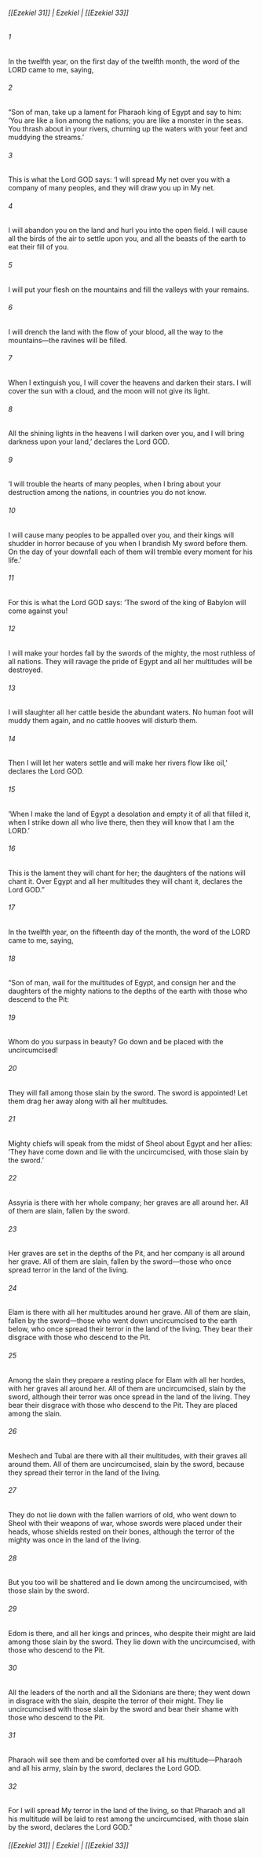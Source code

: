 ###### [[Ezekiel 31]] | Ezekiel | [[Ezekiel 33]]

###### 1
In the twelfth year, on the first day of the twelfth month, the word of the LORD came to me, saying,
###### 2
“Son of man, take up a lament for Pharaoh king of Egypt and say to him: ‘You are like a lion among the nations; you are like a monster in the seas. You thrash about in your rivers, churning up the waters with your feet and muddying the streams.’
###### 3
This is what the Lord GOD says: ‘I will spread My net over you with a company of many peoples, and they will draw you up in My net.
###### 4
I will abandon you on the land and hurl you into the open field. I will cause all the birds of the air to settle upon you, and all the beasts of the earth to eat their fill of you.
###### 5
I will put your flesh on the mountains and fill the valleys with your remains.
###### 6
I will drench the land with the flow of your blood, all the way to the mountains—the ravines will be filled.
###### 7
When I extinguish you, I will cover the heavens and darken their stars. I will cover the sun with a cloud, and the moon will not give its light.
###### 8
All the shining lights in the heavens I will darken over you, and I will bring darkness upon your land,’ declares the Lord GOD.
###### 9
‘I will trouble the hearts of many peoples, when I bring about your destruction among the nations, in countries you do not know.
###### 10
I will cause many peoples to be appalled over you, and their kings will shudder in horror because of you when I brandish My sword before them. On the day of your downfall each of them will tremble every moment for his life.’
###### 11
For this is what the Lord GOD says: ‘The sword of the king of Babylon will come against you!
###### 12
I will make your hordes fall by the swords of the mighty, the most ruthless of all nations. They will ravage the pride of Egypt and all her multitudes will be destroyed.
###### 13
I will slaughter all her cattle beside the abundant waters. No human foot will muddy them again, and no cattle hooves will disturb them.
###### 14
Then I will let her waters settle and will make her rivers flow like oil,’ declares the Lord GOD.
###### 15
‘When I make the land of Egypt a desolation and empty it of all that filled it, when I strike down all who live there, then they will know that I am the LORD.’
###### 16
This is the lament they will chant for her; the daughters of the nations will chant it. Over Egypt and all her multitudes they will chant it, declares the Lord GOD.”
###### 17
In the twelfth year, on the fifteenth day of the month, the word of the LORD came to me, saying,
###### 18
“Son of man, wail for the multitudes of Egypt, and consign her and the daughters of the mighty nations to the depths of the earth with those who descend to the Pit:
###### 19
Whom do you surpass in beauty? Go down and be placed with the uncircumcised!
###### 20
They will fall among those slain by the sword. The sword is appointed! Let them drag her away along with all her multitudes.
###### 21
Mighty chiefs will speak from the midst of Sheol about Egypt and her allies: ‘They have come down and lie with the uncircumcised, with those slain by the sword.’
###### 22
Assyria is there with her whole company; her graves are all around her. All of them are slain, fallen by the sword.
###### 23
Her graves are set in the depths of the Pit, and her company is all around her grave. All of them are slain, fallen by the sword—those who once spread terror in the land of the living.
###### 24
Elam is there with all her multitudes around her grave. All of them are slain, fallen by the sword—those who went down uncircumcised to the earth below, who once spread their terror in the land of the living. They bear their disgrace with those who descend to the Pit.
###### 25
Among the slain they prepare a resting place for Elam with all her hordes, with her graves all around her. All of them are uncircumcised, slain by the sword, although their terror was once spread in the land of the living. They bear their disgrace with those who descend to the Pit. They are placed among the slain.
###### 26
Meshech and Tubal are there with all their multitudes, with their graves all around them. All of them are uncircumcised, slain by the sword, because they spread their terror in the land of the living.
###### 27
They do not lie down with the fallen warriors of old, who went down to Sheol with their weapons of war, whose swords were placed under their heads, whose shields rested on their bones, although the terror of the mighty was once in the land of the living.
###### 28
But you too will be shattered and lie down among the uncircumcised, with those slain by the sword.
###### 29
Edom is there, and all her kings and princes, who despite their might are laid among those slain by the sword. They lie down with the uncircumcised, with those who descend to the Pit.
###### 30
All the leaders of the north and all the Sidonians are there; they went down in disgrace with the slain, despite the terror of their might. They lie uncircumcised with those slain by the sword and bear their shame with those who descend to the Pit.
###### 31
Pharaoh will see them and be comforted over all his multitude—Pharaoh and all his army, slain by the sword, declares the Lord GOD.
###### 32
For I will spread My terror in the land of the living, so that Pharaoh and all his multitude will be laid to rest among the uncircumcised, with those slain by the sword, declares the Lord GOD.”

###### [[Ezekiel 31]] | Ezekiel | [[Ezekiel 33]]
